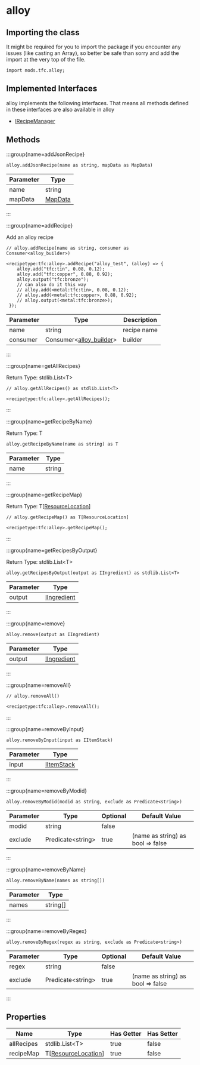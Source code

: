 # alloy

## Importing the class

It might be required for you to import the package if you encounter any issues (like casting an Array), so better be safe than sorry and add the import at the very top of the file.
```zenscript
import mods.tfc.alloy;
```


## Implemented Interfaces
alloy implements the following interfaces. That means all methods defined in these interfaces are also available in alloy

- [IRecipeManager](/vanilla/api/recipe/manager/IRecipeManager)

## Methods

:::group{name=addJsonRecipe}

```zenscript
alloy.addJsonRecipe(name as string, mapData as MapData)
```

| Parameter |                 Type                 |
|-----------|--------------------------------------|
| name      | string                               |
| mapData   | [MapData](/vanilla/api/data/MapData) |


:::

:::group{name=addRecipe}

Add an alloy recipe

```zenscript
// alloy.addRecipe(name as string, consumer as Consumer<alloy_builder>)

<recipetype:tfc:alloy>.addRecipe("alloy_test", (alloy) => {
    alloy.add("tfc:tin", 0.08, 0.12);
    alloy.add("tfc:copper", 0.88, 0.92);
    alloy.output("tfc:bronze");
    // can also do it this way
    // alloy.add(<metal:tfc:tin>, 0.08, 0.12);
    // alloy.add(<metal:tfc:copper>, 0.88, 0.92);
    // alloy.output(<metal:tfc:bronze>);
 });
```

| Parameter |                              Type                              | Description |
|-----------|----------------------------------------------------------------|-------------|
| name      | string                                                         | recipe name |
| consumer  | Consumer&lt;[alloy_builder](/mods/TFCTweaker/AlloyBuilder)&gt; | builder     |


:::

:::group{name=getAllRecipes}

Return Type: stdlib.List&lt;T&gt;

```zenscript
// alloy.getAllRecipes() as stdlib.List<T>

<recipetype:tfc:alloy>.getAllRecipes();
```

:::

:::group{name=getRecipeByName}

Return Type: T

```zenscript
alloy.getRecipeByName(name as string) as T
```

| Parameter |  Type  |
|-----------|--------|
| name      | string |


:::

:::group{name=getRecipeMap}

Return Type: T[[ResourceLocation](/vanilla/api/resource/ResourceLocation)]

```zenscript
// alloy.getRecipeMap() as T[ResourceLocation]

<recipetype:tfc:alloy>.getRecipeMap();
```

:::

:::group{name=getRecipesByOutput}

Return Type: stdlib.List&lt;T&gt;

```zenscript
alloy.getRecipesByOutput(output as IIngredient) as stdlib.List<T>
```

| Parameter |                        Type                        |
|-----------|----------------------------------------------------|
| output    | [IIngredient](/vanilla/api/ingredient/IIngredient) |


:::

:::group{name=remove}

```zenscript
alloy.remove(output as IIngredient)
```

| Parameter |                        Type                        |
|-----------|----------------------------------------------------|
| output    | [IIngredient](/vanilla/api/ingredient/IIngredient) |


:::

:::group{name=removeAll}

```zenscript
// alloy.removeAll()

<recipetype:tfc:alloy>.removeAll();
```

:::

:::group{name=removeByInput}

```zenscript
alloy.removeByInput(input as IItemStack)
```

| Parameter |                    Type                    |
|-----------|--------------------------------------------|
| input     | [IItemStack](/vanilla/api/item/IItemStack) |


:::

:::group{name=removeByModid}

```zenscript
alloy.removeByModid(modid as string, exclude as Predicate<string>)
```

| Parameter |          Type           | Optional |           Default Value           |
|-----------|-------------------------|----------|-----------------------------------|
| modid     | string                  | false    |                                   |
| exclude   | Predicate&lt;string&gt; | true     | (name as string) as bool => false |


:::

:::group{name=removeByName}

```zenscript
alloy.removeByName(names as string[])
```

| Parameter |   Type   |
|-----------|----------|
| names     | string[] |


:::

:::group{name=removeByRegex}

```zenscript
alloy.removeByRegex(regex as string, exclude as Predicate<string>)
```

| Parameter |          Type           | Optional |           Default Value           |
|-----------|-------------------------|----------|-----------------------------------|
| regex     | string                  | false    |                                   |
| exclude   | Predicate&lt;string&gt; | true     | (name as string) as bool => false |


:::


## Properties

|    Name    |                             Type                              | Has Getter | Has Setter |
|------------|---------------------------------------------------------------|------------|------------|
| allRecipes | stdlib.List&lt;T&gt;                                          | true       | false      |
| recipeMap  | T[[ResourceLocation](/vanilla/api/resource/ResourceLocation)] | true       | false      |

